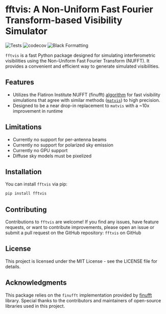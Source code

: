 # fftvis: A Non-Uniform Fast Fourier Transform-based Visibility Simulator

![Tests](https://github.com/tyler-a-cox/fftvis/actions/workflows/ci.yml/badge.svg)
![codecov](https://codecov.io/gh/tyler-a-cox/fftvis/branch/main/graph/badge.svg)
![Black Formatting](https://img.shields.io/badge/code%20style-black-000000.svg)

`fftvis` is a fast Python package designed for simulating interferometric visibilities using the Non-Uniform Fast Fourier Transform (NUFFT). It provides a convenient and efficient way to generate simulated visibilities.

## Features

- Utilizes the Flatiron Institute NUFFT (finufft) [algorithm](https://arxiv.org/abs/1808.06736) for fast visibility simulations that agree with similar methods ([`matvis`](https://github.com/HERA-team/matvis)) to high precision.
- Designed to be a near drop-in replacement to `matvis` with a ~10x improvement in runtime

## Limitations
- Currently no support for per-antenna beams
- Currently no support for polarized sky emission 
- Currently no GPU support
- Diffuse sky models must be pixelized

## Installation

You can install `fftvis` via pip:

```bash
pip install fftvis
```

## Contributing
Contributions to `fftvis` are welcome! If you find any issues, have feature requests, or want to contribute improvements, please open an issue or submit a pull request on the GitHub repository: `fftvis` on GitHub

## License

This project is licensed under the MIT License - see the LICENSE file for details.

## Acknowledgments
This package relies on the `finufft` implementation provided by [finufft](https://github.com/flatironinstitute/finufft) library. Special thanks to the contributors and maintainers of open-source libraries used in this project.
